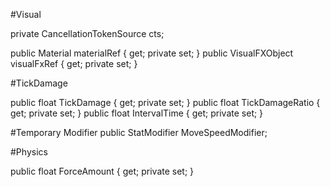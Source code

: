 #Visual

private CancellationTokenSource cts;

public Material materialRef { get; private set; }
public VisualFXObject visualFxRef { get; private set; }


#TickDamage

public float TickDamage { get; private set; }
public float TickDamageRatio { get; private set; }
public float IntervalTime { get; private set; }

#Temporary Modifier
public StatModifier MoveSpeedModifier;                        

#Physics

public float ForceAmount { get; private set; }
